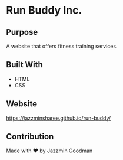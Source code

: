 # Run Buddy Inc.

## Purpose
A website that offers fitness training services.

## Built With
* HTML
* CSS

## Website
https://jazzminsharee.github.io/run-buddy/

## Contribution
Made with ❤️ by Jazzmin Goodman
